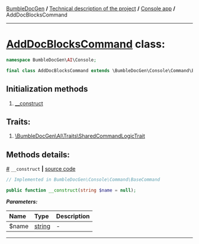 [BumbleDocGen](/docs/README.md) **/**
[Technical description of the project](/docs/tech/readme.md) **/**
[Console app](/docs/tech/05_console.md) **/**
AddDocBlocksCommand

---


# [AddDocBlocksCommand](https://github.com/bumble-tech/bumble-doc-gen/blob/master/src/AI/Console/AddDocBlocksCommand.php#L17) class:

```php
namespace BumbleDocGen\AI\Console;

final class AddDocBlocksCommand extends \BumbleDocGen\Console\Command\BaseCommand
```

## Initialization methods

1. [__construct](#m-construct) 
## Traits:

1. [\BumbleDocGen\AI\Traits\SharedCommandLogicTrait](https://github.com/bumble-tech/bumble-doc-gen/blob/master/src/AI/Traits/SharedCommandLogicTrait.php)


## Methods details:

<a name="m-construct" href="#m-construct">#</a> `__construct`  **|** [source code](https://github.com/bumble-tech/bumble-doc-gen/blob/master/src/Console/Command/BaseCommand.php#L21)
```php
// Implemented in BumbleDocGen\Console\Command\BaseCommand

public function __construct(string $name = null);
```

***Parameters:***

| Name | Type | Description |
|:-|:-|:-|
$name | [string](https://www.php.net/manual/en/language.types.string.php) | - |

---

